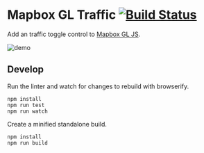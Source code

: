 # Mapbox GL Traffic [![Build Status](https://travis-ci.org/lukasmartinelli/mapbox-gl-traffic.svg?branch=master)](https://travis-ci.org/lukasmartinelli/mapbox-gl-traffic)

Add an traffic toggle control to [Mapbox GL JS](https://github.com/mapbox/mapbox-gl-js).

![demo](https://raw.githubusercontent.com/lukasmartinelli/mapbox-gl-traffic/master/demo.gif)  


## Develop

Run the linter and watch for changes to rebuild with browserify.

```
npm install
npm run test
npm run watch
```

Create a minified standalone build.

```
npm install
npm run build
```
